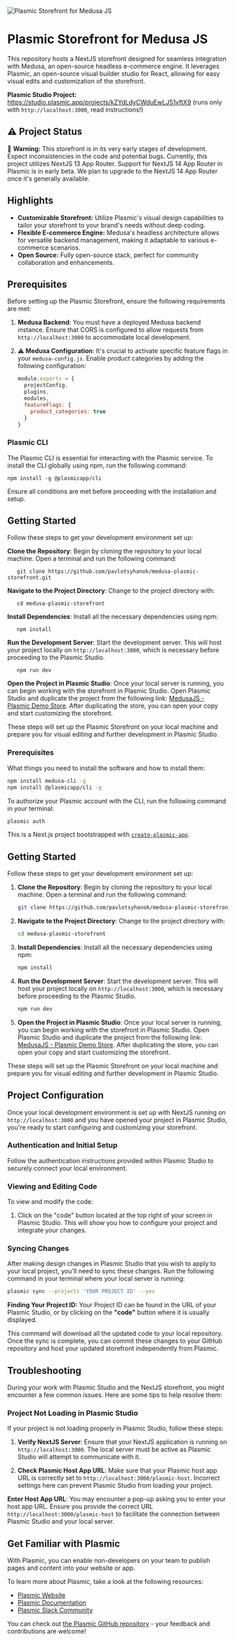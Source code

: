 ![Plasmic Storefront for Medusa JS](https://github.com/pavlotsyhanok/medusa-plasmic-storefront/blob/main/medusa-plasmic-img.jpg)
# Plasmic Storefront for Medusa JS
This repository hosts a NextJS storefront designed for seamless integration with Medusa, an open-source headless e-commerce engine. It leverages Plasmic, an open-source visual builder studio for React, allowing for easy visual edits and customization of the storefront.

**Plasmic Studio Project:** https://studio.plasmic.app/projects/kZYdLdyCWduEwLJ51vftX9 (runs only with `http://localhost:3000`, read instructions!)

## ⚠️ Project Status

🚧 **Warning:** This storefront is in its very early stages of development. Expect inconsistencies in the code and potential bugs. Currently, this project utilizes NextJS 13 App Router. Support for NextJS 14 App Router in Plasmic is in early beta. We plan to upgrade to the NextJS 14 App Router once it's generally available.

## Highlights

- **Customizable Storefront:** Utilize Plasmic's visual design capabilities to tailor your storefront to your brand's needs without deep coding.
- **Flexible E-commerce Engine:** Medusa's headless architecture allows for versatile backend management, making it adaptable to various e-commerce scenarios.
- **Open Source:** Fully open-source stack, perfect for community collaboration and enhancements.

## Prerequisites

Before setting up the Plasmic Storefront, ensure the following requirements are met:

1. **Medusa Backend**: You must have a deployed Medusa backend instance. Ensure that CORS is configured to allow requests from `http://localhost:3000` to accommodate local development.
2. **⚠️ Medusa Configuration**:
   It's crucial to activate specific feature flags in your `medusa-config.js`. Enable product categories by adding the following configuration:

   ```javascript
   module.exports = {
     projectConfig,
     plugins,
     modules,
     featureFlags: {
       product_categories: true
     }
   }
   ```

### Plasmic CLI

The Plasmic CLI is essential for interacting with the Plasmic service. To install the CLI globally using npm, run the following command:

```
npm install -g @plasmicapp/cli
```

Ensure all conditions are met before proceeding with the installation and setup.

## Getting Started

Follow these steps to get your development environment set up:

**Clone the Repository**:
Begin by cloning the repository to your local machine. Open a terminal and run the following command:

```
   git clone https://github.com/pavlotsyhanok/medusa-plasmic-storefront.git
```

**Navigate to the Project Directory**:
Change to the project directory with:

```
   cd medusa-plasmic-storefront
```

**Install Dependencies**:
Install all the necessary dependencies using npm:

```
   npm install
```

**Run the Development Server**:
Start the development server. This will host your project locally on `http://localhost:3000`, which is necessary before proceeding to the Plasmic Studio.

```
   npm run dev
```

**Open the Project in Plasmic Studio**:
Once your local server is running, you can begin working with the storefront in Plasmic Studio. Open Plasmic Studio and duplicate the project from the following link: [MedusaJS - Plasmic Demo Store](https://studio.plasmic.app/projects/kZYdLdyCWduEwLJ51vftX9). After duplicating the store, you can open your copy and start customizing the storefront.

These steps will set up the Plasmic Storefront on your local machine and prepare you for visual editing and further development in Plasmic Studio.

### Prerequisites

What things you need to install the software and how to install them:

```bash
npm install medusa-cli -g
npm install @plasmicapp/cli -g
```

To authorize your Plasmic account with the CLI, run the following command in your terminal:

```bash
plasmic auth
```

This is a Next.js project bootstrapped with [`create-plasmic-app`](https://www.npmjs.com/package/create-plasmic-app).

## Getting Started

Follow these steps to get your development environment set up:

1. **Clone the Repository**:
   Begin by cloning the repository to your local machine. Open a terminal and run the following command:

   ```bash
   git clone https://github.com/pavlotsyhanok/medusa-plasmic-storefront.git
   ```
2. **Navigate to the Project Directory**:
   Change to the project directory with:

   ```bash
   cd medusa-plasmic-storefront
   ```
3. **Install Dependencies**:
   Install all the necessary dependencies using npm:

   ```bash
   npm install
   ```
4. **Run the Development Server**:
   Start the development server. This will host your project locally on `http://localhost:3000`, which is necessary before proceeding to the Plasmic Studio.

   ```bash
   npm run dev
   ```
5. **Open the Project in Plasmic Studio**:
   Once your local server is running, you can begin working with the storefront in Plasmic Studio. Open Plasmic Studio and duplicate the project from the following link: [MedusaJS - Plasmic Demo Store](https://studio.plasmic.app/projects/kZYdLdyCWduEwLJ51vftX9). After duplicating the store, you can open your copy and start customizing the storefront.

These steps will set up the Plasmic Storefront on your local machine and prepare you for visual editing and further development in Plasmic Studio.

## Project Configuration

Once your local development environment is set up with NextJS running on `http://localhost:3000` and you have opened your project in Plasmic Studio, you're ready to start configuring and customizing your storefront.

### Authentication and Initial Setup

Follow the authentication instructions provided within Plasmic Studio to securely connect your local environment.

### Viewing and Editing Code

To view and modify the code:

1. Click on the "code" button located at the top right of your screen in Plasmic Studio. This will show you how to configure your project and integrate your changes.

### Syncing Changes

After making design changes in Plasmic Studio that you wish to apply to your local project, you'll need to sync these changes. Run the following command in your terminal where your local server is running:

```bash
plasmic sync --projects 'YOUR PROJECT ID' --yes
```

**Finding Your Project ID:** Your Project ID can be found in the URL of your Plasmic Studio, or by clicking on the **"code"** button where it is usually displayed.

This command will download all the updated code to your local repository. Once the sync is complete, you can commit these changes to your GitHub repository and host your updated storefront independently from Plasmic.

## Troubleshooting

During your work with Plasmic Studio and the NextJS storefront, you might encounter a few common issues. Here are some tips to help resolve them:

### Project Not Loading in Plasmic Studio

If your project is not loading properly in Plasmic Studio, follow these steps:

1. **Verify NextJS Server**: Ensure that your NextJS application is running on `http://localhost:3000`. The local server must be active as Plasmic Studio will attempt to communicate with it.

2. **Check Plasmic Host App URL**: Make sure that your Plasmic host app URL is correctly set to `http://localhost:3000/plasmic-host`. Incorrect settings here can prevent Plasmic Studio from loading your project.

**Enter Host App URL**: You may encounter a pop-up asking you to enter your host app URL. Ensure you provide the correct URL `http://localhost:3000/plasmic-host` to facilitate the connection between Plasmic Studio and your local server.


## Get Familiar with Plasmic

With Plasmic, you can enable non-developers on your team to publish pages and content into your website or app.

To learn more about Plasmic, take a look at the following resources:

- [Plasmic Website](https://www.plasmic.app/)
- [Plasmic Documentation](https://docs.plasmic.app/learn/)
- [Plasmic Slack Community](https://www.plasmic.app/slack)

You can check out [the Plasmic GitHub repository](https://github.com/plasmicapp/plasmic) - your feedback and contributions are welcome!

